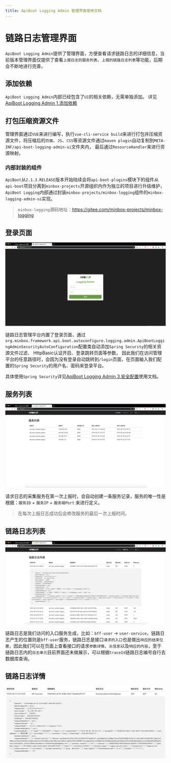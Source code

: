 ```yaml
---
title: ApiBoot Logging Admin 管理界面使用文档
---
```

# 链路日志管理界面

`ApiBoot Logging Admin`提供了管理界面，方便查看请求链路日志的详细信息，当前版本管理界面仅提供了查看`上报日志的服务列表`、`上报的链路日志列表`等功能，后期会不断地进行完善。

## 添加依赖

`ApiBoot Logging Admin`内部已经包含了`UI`的相关依赖，无需单独添加。
详见[ApiBoot Logging Admin 1.添加依赖](/zh-cn/docs/api-boot-logging-admin.html)
## 打包压缩资源文件
管理界面通过`VUE`来进行编写，执行`vue-cli-service build`来进行打包并压缩资源文件，将压缩后的`页面`、`JS`、`CSS`等资源文件通过`maven plugin`自动复制到`META-INF/api-boot-logging-admin-ui`文件夹内，
最后通过`ResourceHandler`来进行资源映射。

### 内部封装的组件
`ApiBoot`从`2.1.3.RELEASE`版本开始陆续会将`api-boot-plugins`模块下的组件从`api-boot`项目分离到`minbox-projects`开源组织内作为独立的项目进行升级维护，`ApiBoot Logging`内部通过封装`minbox-projects/minbox-logging`组件的`minbox-logging-admin-ui`实现。
> `minbox-logging`源码地址：https://gitee.com/minbox-projects/minbox-logging

## 登录页面

![](/../../img/logging/logging-admin-login.png)

链路日志管理平台内置了登录页面，通过`org.minbox.framework.api.boot.autoconfigure.logging.admin.ApiBootLoggingAdminSecurityAutoConfiguration`配置类自动添加`Spring Security`的相关资源文件过滤、
HttpBasic认证开启、登录跳转页面等参数，
因此我们在访问管理平台的任意路径时，会因为没有登录自动跳转到`/login`页面，在页面输入我们配置的`Spring Security`的用户名、密码来登录平台。

具体使用`Spring Security`详见[ApiBoot Logging Admin 3.安全配置](/zh-cn/docs/api-boot-logging-admin.html)使用文档。

## 服务列表
![](/../../img/logging/logging-admin-service.png)

请求日志的采集服务在第一次上报时，会自动创建一条服务记录，服务的唯一性是根据：`服务ID` + `服务IP` + `服务端Port` 来进行定义。

> 在每次上报日志成功后会修改服务的最后一次上报时间。

## 链路日志列表
![](/../../img/logging/logging-admin-logs.png)

链路日志是我们访问的入口服务生成，比如：`bff-user` -> `user-service`，链路日志产生的位置则是`bff-user`服务，链路日志是接口`请求的入口`也是做出`响应的结束位置`，因此我们可以在页面上查看接口的请求`参数详情`、`头信息`以及`响应的内容`，至于链路日志内的`日志单元`目前界面还未做展示，可以根据`traceId`链路日志编号自行去数据库查询。

## 链路日志详情
![](/../../img/logging/logging-admin-log-detail.png)